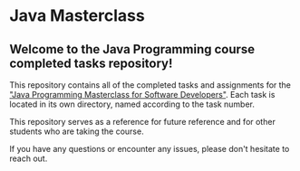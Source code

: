 # Java Masterclass

## Welcome to the Java Programming course completed tasks repository!

This repository contains all of the completed tasks and assignments for the ["Java Programming Masterclass for Software Developers"](https://www.udemy.com/course/java-the-complete-java-developer-course/). Each task is located in its own directory, named according to the task number.

This repository serves as a reference for future reference and for other students who are taking the course.

If you have any questions or encounter any issues, please don't hesitate to reach out.


